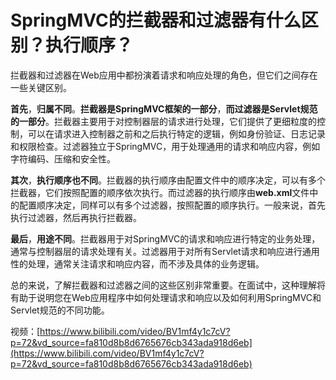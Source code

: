 # SpringMVC的拦截器和过滤器有什么区别？执行顺序？

拦截器和过滤器在Web应用中都扮演着请求和响应处理的角色，但它们之间存在一些关键区别。

**首先**，**归属不同**。**拦截器是SpringMVC框架的一部分**，**而过滤器是Servlet规范的一部分**。拦截器主要用于对控制器层的请求进行处理，它们提供了更细粒度的控制，可以在请求进入控制器之前和之后执行特定的逻辑，例如身份验证、日志记录和权限检查。过滤器独立于SpringMVC，用于处理通用的请求和响应内容，例如字符编码、压缩和安全性。

**其次**，**执行顺序也不同**。拦截器的执行顺序由配置文件中的顺序决定，可以有多个拦截器，它们按照配置的顺序依次执行。而过滤器的执行顺序由**web.xml**文件中的配置顺序决定，同样可以有多个过滤器，按照配置的顺序执行。一般来说，首先执行过滤器，然后再执行拦截器。

**最后**，**用途不同**。拦截器用于对SpringMVC的请求和响应进行特定的业务处理，通常与控制器层的请求处理有关。过滤器用于对所有Servlet请求和响应进行通用性的处理，通常关注请求和响应内容，而不涉及具体的业务逻辑。

总的来说，了解拦截器和过滤器之间的这些区别非常重要。在面试中，这种理解将有助于说明您在Web应用程序中如何处理请求和响应以及如何利用SpringMVC和Servlet规范的不同功能。

视频：[https://www.bilibili.com/video/BV1mf4y1c7cV?p=72&vd_source=fa810d8b8d6765676cb343ada918d6eb](https://www.bilibili.com/video/BV1mf4y1c7cV?p=72&vd_source=fa810d8b8d6765676cb343ada918d6eb)

